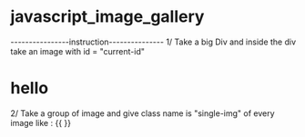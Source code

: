 # javascript_image_gallery
----------------instruction---------------
1/ Take a big Div and inside the div take an image with id = "current-id"
         <h1>hello</h1>
2/ Take a group of image and give class name is "single-img" of every image 
like : {{<img class="single-img" src="your_img" alt="">
          <img class="single-img" src="your_img" alt="">}}
